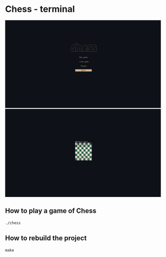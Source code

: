 # Chess - terminal

![menu](https://github.com/JakeTheRealOne/chess/blob/master/screenshots/menu.png)
![gameplay](https://github.com/JakeTheRealOne/chess/blob/master/screenshots/gameplay.png)

## How to play a game of Chess
    ./chess
## How to rebuild the project
    make


